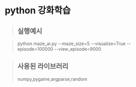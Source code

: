 python 강화학습 
======================

>## 실행예시

>python maze_ai.py --maze_size=5 --visualize=True --episode=100000 --view_episode=9000

>## 사용된 라이브러리
>numpy,pygame,argparse,random
